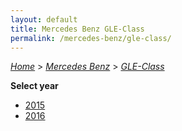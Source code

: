 ```yaml
---
layout: default
title: Mercedes Benz GLE-Class
permalink: /mercedes-benz/gle-class/
---
```

[*Home*](/) > [*Mercedes Benz*](/mercedes-benz/) > [*GLE-Class*](/mercedes-benz/gle-class/)

**Select year**

- [2015](/mercedes-benz/gle-class/2015/)
- [2016](/mercedes-benz/gle-class/2016/)